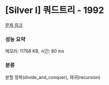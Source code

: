 # [Silver I] 쿼드트리 - 1992 

[문제 링크](https://www.acmicpc.net/problem/1992) 

### 성능 요약

메모리: 11768 KB, 시간: 80 ms

### 분류

분할 정복(divide_and_conquer), 재귀(recursion)

